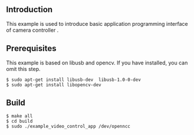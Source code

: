 ## Introduction

This example is used to introduce basic application programming interface of camera controller .



## Prerequisites

This example is based on libusb and opencv. If you have installed, you can omit this step.

```shell
$ sudo apt-get install libusb-dev  libusb-1.0-0-dev
$ sudo apt-get install libopencv-dev
```



## Build

```shell
$ make all
$ cd build
$ sudo ./example_video_control_app /dev/openncc
```

